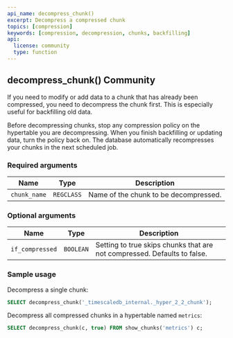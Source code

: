 ```yaml
---
api_name: decompress_chunk()
excerpt: Decompress a compressed chunk
topics: [compression]
keywords: [compression, decompression, chunks, backfilling]
api:
  license: community
  type: function
---
```


## decompress_chunk() <tag type="community">Community</tag>

If you need to modify or add data to a chunk that has already been
compressed, you need to decompress the chunk first. This is especially
useful for backfilling old data.

<highlight type="note">
Before decompressing chunks, stop any compression policy
on the hypertable you are decompressing. When you finish backfilling or updating
data, turn the policy back on. The database automatically recompresses your
chunks in the next scheduled job.
</highlight>

### Required arguments

|Name|Type|Description|
|-|-|-|
|`chunk_name`|`REGCLASS`|Name of the chunk to be decompressed.|

### Optional arguments

|Name|Type|Description|
|-|-|-|
|`if_compressed`|`BOOLEAN`|Setting to true skips chunks that are not compressed. Defaults to false.|

### Sample usage

Decompress a single chunk:

``` sql
SELECT decompress_chunk('_timescaledb_internal._hyper_2_2_chunk');
```

Decompress all compressed chunks in a hypertable named `metrics`:

```sql
SELECT decompress_chunk(c, true) FROM show_chunks('metrics') c;
```
